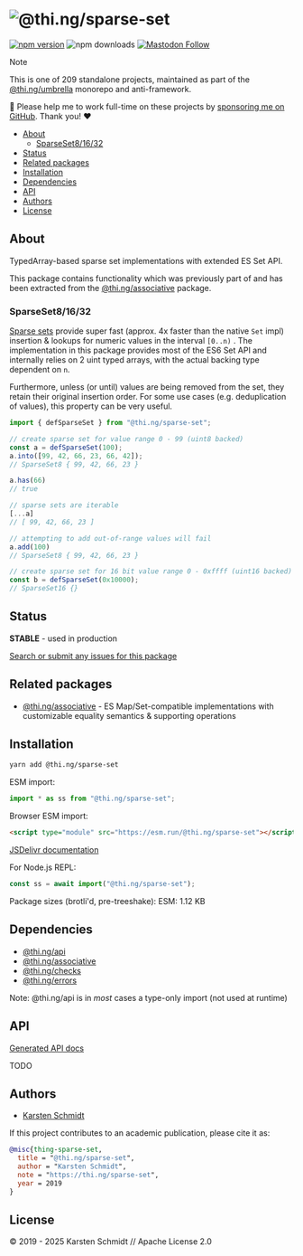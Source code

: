 <!-- This file is generated - DO NOT EDIT! -->
<!-- Please see: https://github.com/thi-ng/umbrella/blob/develop/CONTRIBUTING.md#changes-to-readme-files -->
# ![@thi.ng/sparse-set](https://raw.githubusercontent.com/thi-ng/umbrella/develop/assets/banners/thing-sparse-set.svg?eb275e55)

[![npm version](https://img.shields.io/npm/v/@thi.ng/sparse-set.svg)](https://www.npmjs.com/package/@thi.ng/sparse-set)
![npm downloads](https://img.shields.io/npm/dm/@thi.ng/sparse-set.svg)
[![Mastodon Follow](https://img.shields.io/mastodon/follow/109331703950160316?domain=https%3A%2F%2Fmastodon.thi.ng&style=social)](https://mastodon.thi.ng/@toxi)

> [!NOTE]
> This is one of 209 standalone projects, maintained as part
> of the [@thi.ng/umbrella](https://github.com/thi-ng/umbrella/) monorepo
> and anti-framework.
>
> 🚀 Please help me to work full-time on these projects by [sponsoring me on
> GitHub](https://github.com/sponsors/postspectacular). Thank you! ❤️

- [About](#about)
  - [SparseSet8/16/32](#sparseset81632)
- [Status](#status)
- [Related packages](#related-packages)
- [Installation](#installation)
- [Dependencies](#dependencies)
- [API](#api)
- [Authors](#authors)
- [License](#license)

## About

TypedArray-based sparse set implementations with extended ES Set API.

This package contains functionality which was previously part of and has been
extracted from the [@thi.ng/associative](https://thi.ng/associative) package.

### SparseSet8/16/32

[Sparse sets](https://research.swtch.com/sparse) provide super fast
(approx. 4x faster than the native `Set` impl) insertion & lookups for
numeric values in the interval `[0..n)` . The implementation in this
package provides most of the ES6 Set API and internally relies on 2 uint
typed arrays, with the actual backing type dependent on `n`.

Furthermore, unless (or until) values are being removed from the set,
they retain their original insertion order. For some use cases (e.g.
deduplication of values), this property can be very useful.

```ts
import { defSparseSet } from "@thi.ng/sparse-set";

// create sparse set for value range 0 - 99 (uint8 backed)
const a = defSparseSet(100);
a.into([99, 42, 66, 23, 66, 42]);
// SparseSet8 { 99, 42, 66, 23 }

a.has(66)
// true

// sparse sets are iterable
[...a]
// [ 99, 42, 66, 23 ]

// attempting to add out-of-range values will fail
a.add(100)
// SparseSet8 { 99, 42, 66, 23 }

// create sparse set for 16 bit value range 0 - 0xffff (uint16 backed)
const b = defSparseSet(0x10000);
// SparseSet16 {}
```

## Status

**STABLE** - used in production

[Search or submit any issues for this package](https://github.com/thi-ng/umbrella/issues?q=%5Bsparse-set%5D+in%3Atitle)

## Related packages

- [@thi.ng/associative](https://github.com/thi-ng/umbrella/tree/develop/packages/associative) - ES Map/Set-compatible implementations with customizable equality semantics & supporting operations

## Installation

```bash
yarn add @thi.ng/sparse-set
```

ESM import:

```ts
import * as ss from "@thi.ng/sparse-set";
```

Browser ESM import:

```html
<script type="module" src="https://esm.run/@thi.ng/sparse-set"></script>
```

[JSDelivr documentation](https://www.jsdelivr.com/)

For Node.js REPL:

```js
const ss = await import("@thi.ng/sparse-set");
```

Package sizes (brotli'd, pre-treeshake): ESM: 1.12 KB

## Dependencies

- [@thi.ng/api](https://github.com/thi-ng/umbrella/tree/develop/packages/api)
- [@thi.ng/associative](https://github.com/thi-ng/umbrella/tree/develop/packages/associative)
- [@thi.ng/checks](https://github.com/thi-ng/umbrella/tree/develop/packages/checks)
- [@thi.ng/errors](https://github.com/thi-ng/umbrella/tree/develop/packages/errors)

Note: @thi.ng/api is in _most_ cases a type-only import (not used at runtime)

## API

[Generated API docs](https://docs.thi.ng/umbrella/sparse-set/)

TODO

## Authors

- [Karsten Schmidt](https://thi.ng)

If this project contributes to an academic publication, please cite it as:

```bibtex
@misc{thing-sparse-set,
  title = "@thi.ng/sparse-set",
  author = "Karsten Schmidt",
  note = "https://thi.ng/sparse-set",
  year = 2019
}
```

## License

&copy; 2019 - 2025 Karsten Schmidt // Apache License 2.0
